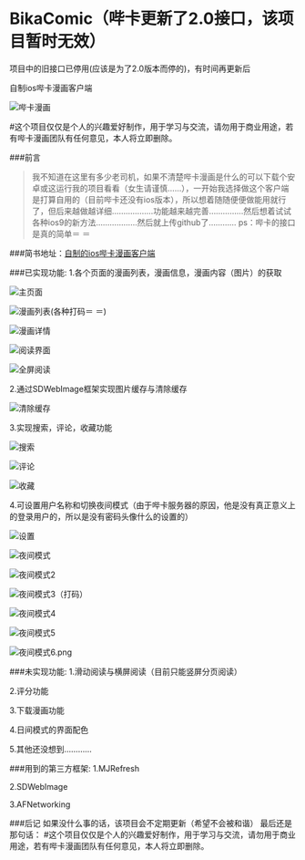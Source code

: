 # BikaComic（哔卡更新了2.0接口，该项目暂时无效）

项目中的旧接口已停用(应该是为了2.0版本而停的)，有时间再更新后

自制ios哔卡漫画客户端

![哔卡漫画](http://upload-images.jianshu.io/upload_images/1781300-58b389aea2ddb3d8.png?imageMogr2/auto-orient/strip%7CimageView2/2/w/1240)

#这个项目仅仅是个人的兴趣爱好制作，用于学习与交流，请勿用于商业用途，若有哔卡漫画团队有任何意见，本人将立即删除。

###前言
>我不知道在这里有多少老司机，如果不清楚哔卡漫画是什么的可以下载个安卓或这运行我的项目看看（女生请谨慎……），一开始我选择做这个客户端是打算自用的（目前哔卡还没有ios版本），所以想着随随便便做能用就行了，但后来越做越详细………………功能越来越完善……………然后想着试试各种ios9的新方法………………然后就上传github了…………
ps：哔卡的接口是真的简单＝ ＝

###简书地址：[自制的ios哔卡漫画客户端](http://www.jianshu.com/p/4f1a2e331a8b) 

###已实现功能:
1.各个页面的漫画列表，漫画信息，漫画内容（图片）的获取

![主页面](http://upload-images.jianshu.io/upload_images/1781300-df7ad53e23663b51.png?imageMogr2/auto-orient/strip%7CimageView2/2/w/1240)


![漫画列表(各种打码＝ ＝)](http://upload-images.jianshu.io/upload_images/1781300-0e779334d0e01adb.jpg?imageMogr2/auto-orient/strip%7CimageView2/2/w/1240)

![漫画详情](http://upload-images.jianshu.io/upload_images/1781300-28b03488fbdc7c9d.png?imageMogr2/auto-orient/strip%7CimageView2/2/w/1240)

![阅读界面](http://upload-images.jianshu.io/upload_images/1781300-cf7e8fab5ba5517c.png?imageMogr2/auto-orient/strip%7CimageView2/2/w/1240)


![全屏阅读](http://upload-images.jianshu.io/upload_images/1781300-99edffa35dff84b9.png?imageMogr2/auto-orient/strip%7CimageView2/2/w/1240)

2.通过SDWebImage框架实现图片缓存与清除缓存

![清除缓存](http://upload-images.jianshu.io/upload_images/1781300-c1a514b041a22d6c.png?imageMogr2/auto-orient/strip%7CimageView2/2/w/1240)

3.实现搜索，评论，收藏功能

![搜索](http://upload-images.jianshu.io/upload_images/1781300-6509cbd64e1377b6.png?imageMogr2/auto-orient/strip%7CimageView2/2/w/1240)


![评论](http://upload-images.jianshu.io/upload_images/1781300-df31e2ac532e5f9f.png?imageMogr2/auto-orient/strip%7CimageView2/2/w/1240)

![收藏](http://upload-images.jianshu.io/upload_images/1781300-5648a4c3a15948a3.png?imageMogr2/auto-orient/strip%7CimageView2/2/w/1240)

4.可设置用户名称和切换夜间模式（由于哔卡服务器的原因，他是没有真正意义上的登录用户的，所以是没有密码头像什么的设置的）


![设置](http://upload-images.jianshu.io/upload_images/1781300-2cf5e05758313299.png?imageMogr2/auto-orient/strip%7CimageView2/2/w/1240)


![夜间模式](http://upload-images.jianshu.io/upload_images/1781300-e8a547d6f72ede98.png?imageMogr2/auto-orient/strip%7CimageView2/2/w/1240)



![夜间模式2](http://upload-images.jianshu.io/upload_images/1781300-9f454a3b3c7d923b.png?imageMogr2/auto-orient/strip%7CimageView2/2/w/1240)


![夜间模式3（打码）](http://upload-images.jianshu.io/upload_images/1781300-917121793a9687ab.png?imageMogr2/auto-orient/strip%7CimageView2/2/w/1240)


![夜间模式4](http://upload-images.jianshu.io/upload_images/1781300-4a24d8ff4a836b09.png?imageMogr2/auto-orient/strip%7CimageView2/2/w/1240)



![夜间模式5](http://upload-images.jianshu.io/upload_images/1781300-0dcc292daaff8a13.png?imageMogr2/auto-orient/strip%7CimageView2/2/w/1240)


![夜间模式6.png](http://upload-images.jianshu.io/upload_images/1781300-3b79d82ed4996800.png?imageMogr2/auto-orient/strip%7CimageView2/2/w/1240)

###未实现功能:
1.滑动阅读与横屏阅读（目前只能竖屏分页阅读）  
  
2.评分功能  
  
3.下载漫画功能  
  
4.日间模式的界面配色  
  
5.其他还没想到…………  
  

###用到的第三方框架:
1.MJRefresh  
  
2.SDWebImage  
  
3.AFNetworking  
  

###后记
如果没什么事的话，该项目会不定期更新（希望不会被和谐）
最后还是那句话：
#这个项目仅仅是个人的兴趣爱好制作，用于学习与交流，请勿用于商业用途，若有哔卡漫画团队有任何意见，本人将立即删除。
